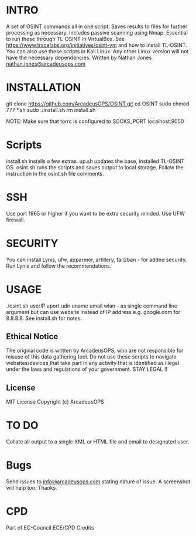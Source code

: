 # INTRO
A set of OSINT commands all in one script. Saves results to files for further processing as necessary.
Includes passive scanning using Nmap. Essential to run these through TL-OSINT in VirtualBox.
See https://www.tracelabs.org/initiatives/osint-vm and how to install TL-OSINT.
You can also use these scripts in Kali Linux. Any other Linux version will not have the necessary dependencies.
Written by Nathan Jones nathan.jones@arcadeusops.com

# INSTALLATION
git clone https://github.com/ArcadeusOPS/OSINT.git
cd OSINT
sudo chmod 777 *.sh
sudo ./install.sh
rm install.sh

NOTE: Make sure that torrc is configured to SOCKS_PORT localhost:9050

# Scripts
install.sh installs a few extras.
up.sh updates the base, installed TL-OSINT OS.
osint.sh runs the scripts and saves output to local storage. Follow the instruction in the osint.sh file comments.

# SSH
Use port 1965 or higher if you want to be extra security minded. Use UFW firewall.

# SECURITY
You can install Lynis, ufw, apparmor, artillery, fail2ban - for added security.
Run Lynis and follow the recommendations.

# USAGE
./osint.sh userIP uport udir uname umail wlan - as single command line argument but can use website instead of IP address e.g. google.com for 8.8.8.8.
See install.sh for notes.

## Ethical Notice
The original code is written by ArcadeusOPS, who are not responsible for misuse of this data gathering tool. Do not use these scripts to navigate websites/devices that take part in any activity that is identified as illegal under the laws and regulations of your government. STAY LEGAL !!

## License
MIT License
Copyright (c) ArcadeusOPS

# TO DO
Collate all output to a single XML or HTML file and email to designated user.

# Bugs
Send issues to info@arcadeusops.com stating nature of issue. A screenshot will help too. Thanks.

# CPD
Part of EC-Council ECE/CPD Credits
